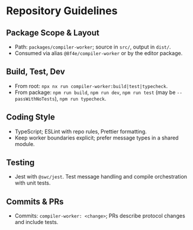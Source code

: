 # Repository Guidelines

## Package Scope & Layout
- Path: `packages/compiler-worker`; source in `src/`, output in `dist/`.
- Consumed via alias `@8f4e/compiler-worker` or by the editor package.

## Build, Test, Dev
- From root: `npx nx run compiler-worker:build|test|typecheck`.
- From package: `npm run build`, `npm run dev`, `npm run test` (may be `--passWithNoTests`), `npm run typecheck`.

## Coding Style
- TypeScript; ESLint with repo rules, Prettier formatting.
- Keep worker boundaries explicit; prefer message types in a shared module.

## Testing
- Jest with `@swc/jest`. Test message handling and compile orchestration with unit tests.

## Commits & PRs
- Commits: `compiler-worker: <change>`; PRs describe protocol changes and include tests.
